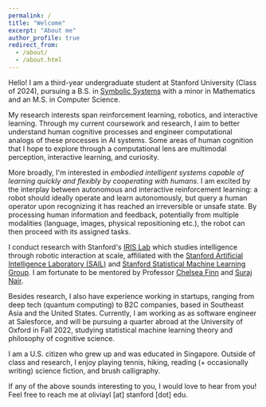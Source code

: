 ```yaml
---
permalink: /
title: "Welcome"
excerpt: "About me"
author_profile: true
redirect_from: 
  - /about/
  - /about.html
---
```


Hello! I am a third-year undergraduate student at Stanford University (Class of 2024), pursuing a B.S. in [Symbolic Systems](https://symsys.stanford.edu/) with a minor in Mathematics and an M.S. in Computer Science.

My research interests span reinforcement learning, robotics, and interactive learning. Through my current coursework and research, I aim to better understand human cognitive processes and engineer computational analogs of these processes in AI systems. Some areas of human cognition that I hope to explore through a computational lens are multimodal perception, interactive learning, and curiosity. 

More broadly, I'm interested in *embodied intelligent systems capable of learning quickly and flexibly by cooperating with humans*. I am excited by the interplay between autonomous and interactive reinforcement learning: a robot should ideally operate and learn autonomously, but query a human operator upon recognizing it has reached an irreversible or unsafe state. By processing human information and feedback, potentially from multiple modalities (language, images, physical repositioning etc.), the robot can then proceed with its assigned tasks.

I conduct research with Stanford's [IRIS Lab](https://irislab.stanford.edu/) which studies intelligence through robotic interaction at scale, affiliated with the [Stanford Artificial Intelligence Laboratory (SAIL)](https://ai.stanford.edu/) and [Stanford Statistical Machine Learning Group](http://ml.stanford.edu/index.html). I am fortunate to be mentored by Professor [Chelsea Finn](https://ai.stanford.edu/~cbfinn/) and [Suraj Nair](https://cs.stanford.edu/~surajn/).

Besides research, I also have experience working in startups, ranging from deep tech (quantum computing) to B2C companies, based in Southeast Asia and the United States. Currently, I am working as as software engineer at Salesforce, and will be pursuing a quarter abroad at the University of Oxford in Fall 2022, studying statistical machine learning theory and philosophy of cognitive science.

I am a U.S. citizen who grew up and was educated in Singapore. Outside of class and research, I enjoy playing tennis, hiking, reading (+ occasionally writing) science fiction, and brush calligraphy.

If any of the above sounds interesting to you, I would love to hear from you! Feel free to reach me at oliviayl [at] stanford [dot] edu.